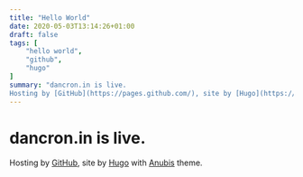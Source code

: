 ```yaml
---
title: "Hello World"
date: 2020-05-03T13:14:26+01:00
draft: false
tags: [
    "hello world",
    "github",
    "hugo"
]
summary: "dancron.in is live.
Hosting by [GitHub](https://pages.github.com/), site by [Hugo](https://gohugo.io/) with [Anubis](https://github.com/mitrichius/hugo-theme-anubis) theme. "
---
```


# dancron.in is live.

Hosting by [GitHub](https://pages.github.com/), site by [Hugo](https://gohugo.io/) with [Anubis](https://github.com/mitrichius/hugo-theme-anubis) theme.
